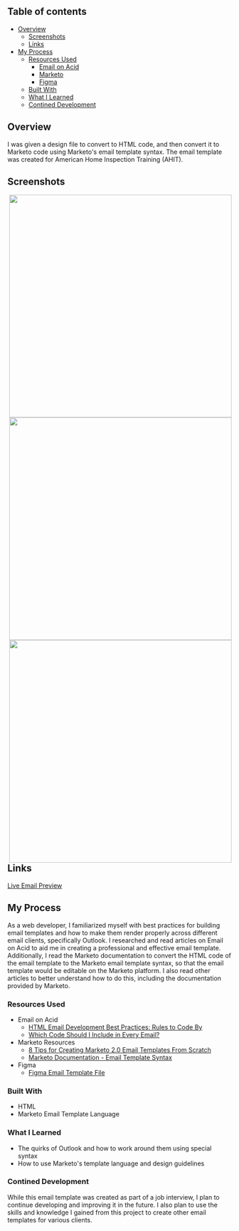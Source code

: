 ## Table of contents

- [Overview](#overview)
    - [Screenshots](#screenshots)
    - [Links](#links)
- [My Process](#my-process)
    - [Resources Used](#resources-used)
        - [Email on Acid](#email-on-acid)
        - [Marketo](#marketo)
        - [Figma](#figma)
    - [Built With](#built-with)
    - [What I Learned](#what-i-learned)
    - [Contined Development](#contined-development)

## Overview
I was given a design file to convert to HTML code, and then convert it to Marketo code using Marketo's email template syntax. The email template was created for American Home Inspection Training (AHIT).

## Screenshots
<img align="right" src="https://i.imgur.com/Q8rynCI.png" width=500px/>
<img align="right" src="https://i.imgur.com/Jxy42so.png" width=500px/>
<img align="right" src="https://i.imgur.com/SPLE5DV.png" width=500px/>



## Links
<a href="https://codepen.io/ikeronx/pen/NWBaqGX?editors=1000" target="_blank">Live Email Preview</a>

## My Process
As a web developer, I familiarized myself with best practices for building email templates and how to make them render properly across different email clients, specifically Outlook. I researched and read articles on Email on Acid to aid me in creating a professional and effective email template. Additionally, I read the Marketo documentation to convert the HTML code of the email template to the Marketo email template syntax, so that the email template would be editable on the Marketo platform. I also read other articles to better understand how to do this, including the documentation provided by Marketo.

### Resources Used
- Email on Acid
  - [HTML Email Development Best Practices: Rules to Code By](https://www.emailonacid.com/blog/article/email-development/email-development-best-practices-2/)
  - [Which Code Should I Include in Every Email?](https://www.emailonacid.com/blog/article/email-development/which-code-should-i-include-in-every-email/)
- Marketo Resources
  - [8 Tips for Creating Marketo 2.0 Email Templates From Scratch](https://jennamolby.com/8-tips-for-creating-marketo-2-0-email-templates-from-scratch/)
  - [Marketo Documentation - Email Template Syntax](https://experienceleague.adobe.com/docs/marketo/using/product-docs/email-marketing/general/email-editor-2/email-template-syntax.html)
- Figma
  - [Figma Email Template File](#figma)

### Built With
- HTML
- Marketo Email Template Language

### What I Learned
- The quirks of Outlook and how to work around them using special syntax
- How to use Marketo's template language and design guidelines

### Contined Development
While this email template was created as part of a job interview, I plan to continue developing and improving it in the future. I also plan to use the skills and knowledge I gained from this project to create other email templates for various clients.


